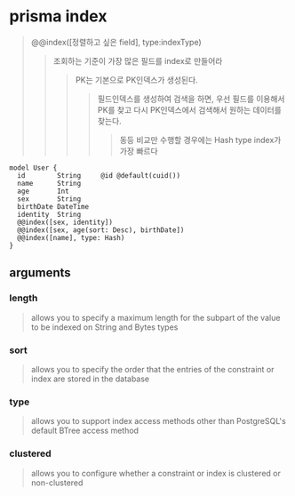 # prisma index

> @@index([정렬하고 싶은 field], type:indexType)
>
> > 조회하는 기준이 가장 많은 필드를 index로 만들어라
> >
> > > PK는 기본으로 PK인덱스가 생성된다.
> > >
> > > > 필드인덱스를 생성하여 검색을 하면, 우선 필드를 이용해서 PK를 찾고 다시 PK인덱스에서 검색해서 원하는 데이터를 찾는다.
> > > >
> > > > > 동등 비교만 수행할 경우에는 Hash type index가 가장 빠르다

```prisma
model User {
  id        String     @id @default(cuid())
  name      String
  age       Int
  sex       String
  birthDate DateTime
  identity  String
  @@index([sex, identity])
  @@index([sex, age(sort: Desc), birthDate])
  @@index([name], type: Hash)
}
```

## arguments

### length

> allows you to specify a maximum length for the subpart of the value to be indexed on String and Bytes types

### sort

> allows you to specify the order that the entries of the constraint or index are stored in the database

### type

> allows you to support index access methods other than PostgreSQL's default BTree access method

### clustered

> allows you to configure whether a constraint or index is clustered or non-clustered
